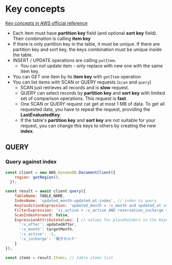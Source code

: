 # Key concepts
[Key concepts in AWS official reference](https://docs.aws.amazon.com/amazondynamodb/latest/developerguide/HowItWorks.CoreComponents.html)
* Each item must have __partition key__ field (and optional __sort key__ field). Their combination is calling **item key**
* If there is only partition key in the table, it must be unique. If there are partition key and sort key, the keys combination must be unique inside the table.
* INSERT / UPDATE operations are calling `putItem`.
  * You can not update item - only replace with new one with the same item key.
* You can GET one item by its **item key** with `getItem` operation
* You can list items with SCAN or QUERY requests (`scan` and `query`)
  * SCAN just retrieves all records and is **slow** request.
  * QUERY can select records by __partition key__ and __sort key__ with limited set of comparison operations. This request is **fast**.
  * One SCAN or QUERY request cat get at most 1 MB of data. To get all requested data, you have to repeat the request, providing the **LastEvaluatedKey**.
  * If the table's __partition key__ and __sort key__ are not suitable for your request, you can change this keys to others by creating the new **index**.

## QUERY

### Query against index
```javascript
const client = new AWS.DynamoDB.DocumentClient({
    region: getRegion(),
  });

const result = await client.query({
    TableName: TABLE_NAME,
    IndexName: 'updated_month-updated_at-index', // index to query 
    KeyConditionExpression: 'updated_month = :v_month and updated_at >= :v_after', // required
    FilterExpression: 'is_active > :v_active AND reservation_incharge <> :v_incharge', // optional filter
    ScanIndexForward: false,
    ExpressionAttributeValues: { // values for placeholders in the KeyConditionExpression and the FilterExpression 
      ':v_after': updatedAfter,
      ':v_month': targetMonth,
      ':v_active': -1,
      ':v_incharge': '電子カルテ'
    }
});

const items = result.Items; // table items list
```


